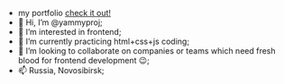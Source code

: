 - my portfolio [check it out!](yammyproj.github.io/portfolio/)
- 👋 Hi, I’m @yammyproj;
- 👀 I’m interested in frontend;
- 🌱 I’m currently practicing html+css+js coding;
- 💞️ I’m looking to collaborate on companies or teams which need fresh blood for frontend development 😉;
- 📫 Russia, Novosibirsk;

<!---
yammyproj/yammyproj is a ✨ special ✨ repository because its `README.md` (this file) appears on your GitHub profile.
You can click the Preview link to take a look at your changes.
--->
